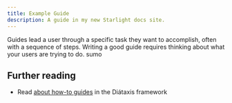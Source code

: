 ```yaml
---
title: Example Guide
description: A guide in my new Starlight docs site.
---
```


Guides lead a user through a specific task they want to accomplish, often with a sequence of steps.
Writing a good guide requires thinking about what your users are trying to do. sumo

## Further reading

- Read [about how-to guides](https://diataxis.fr/how-to-guides/) in the Diátaxis framework
